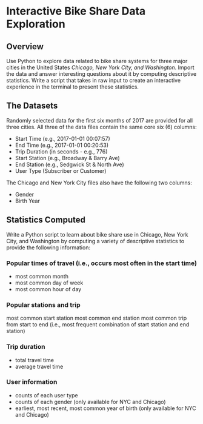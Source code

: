 # Interactive Bike Share Data Exploration
## Overview
Use Python to explore data related to bike share systems for three major cities in the United States _Chicago, New York City, and Washington_. Import the data and answer interesting questions about it by computing descriptive statistics. Write a script that takes in raw input to create an interactive experience in the terminal to present these statistics.
## The Datasets
Randomly selected data for the first six months of 2017 are provided for all three cities. All three of the data files contain the same core six (6) columns:

- Start Time (e.g., 2017-01-01 00:07:57)
- End Time (e.g., 2017-01-01 00:20:53)
- Trip Duration (in seconds - e.g., 776)
- Start Station (e.g., Broadway & Barry Ave)
- End Station (e.g., Sedgwick St & North Ave)
- User Type (Subscriber or Customer)

The Chicago and New York City files also have the following two columns:

- Gender
- Birth Year

## Statistics Computed
Write a Python script to learn about bike share use in Chicago, New York City, and Washington by computing a variety of descriptive statistics to provide the following information:

### Popular times of travel (i.e., occurs most often in the start time)
- most common month
- most common day of week
- most common hour of day

### Popular stations and trip
most common start station
most common end station
most common trip from start to end (i.e., most frequent combination of start station and end station)

### Trip duration
- total travel time
- average travel time

### User information

- counts of each user type
- counts of each gender (only available for NYC and Chicago)
- earliest, most recent, most common year of birth (only available for NYC and Chicago)
